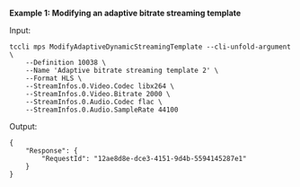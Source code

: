 **Example 1: Modifying an adaptive bitrate streaming template**



Input: 

```
tccli mps ModifyAdaptiveDynamicStreamingTemplate --cli-unfold-argument  \
    --Definition 10038 \
    --Name 'Adaptive bitrate streaming template 2' \
    --Format HLS \
    --StreamInfos.0.Video.Codec libx264 \
    --StreamInfos.0.Video.Bitrate 2000 \
    --StreamInfos.0.Audio.Codec flac \
    --StreamInfos.0.Audio.SampleRate 44100
```

Output: 
```
{
    "Response": {
        "RequestId": "12ae8d8e-dce3-4151-9d4b-5594145287e1"
    }
}
```

